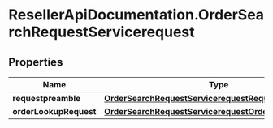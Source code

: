 # ResellerApiDocumentation.OrderSearchRequestServicerequest

## Properties

Name | Type | Description | Notes
------------ | ------------- | ------------- | -------------
**requestpreamble** | [**OrderSearchRequestServicerequestRequestpreamble**](OrderSearchRequestServicerequestRequestpreamble.md) |  | 
**orderLookupRequest** | [**OrderSearchRequestServicerequestOrderLookupRequest**](OrderSearchRequestServicerequestOrderLookupRequest.md) |  | [optional] 


